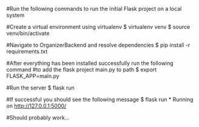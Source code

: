 #Run the following commands to run the initial Flask project on a local system

#Create a virtual environment using virtualenv
$ virtualenv venv
$ source venv/bin/activate


#Navigate to OrganizerBackend and resolve dependencies
$ pip install -r requirements.txt

#After everything has been installed successfully run the following command
#to add the flask project main.py to path
$ export FLASK_APP=main.py

#Run the server
$ flask run

#If successful you should see the following message
$ flask run
    * Running on http://127.0.0.1:5000/


#Should probably work...

